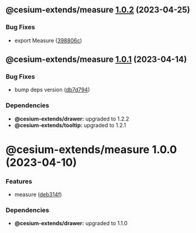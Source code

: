 ## @cesium-extends/measure [1.0.2](https://github.com/hongfaqiu/cesium-extends/compare/@cesium-extends/measure@1.0.1...@cesium-extends/measure@1.0.2) (2023-04-25)


### Bug Fixes

* export Measure ([398806c](https://github.com/hongfaqiu/cesium-extends/commit/398806c864f9a0949300b08b0a4c1de5a438e5e8))

## @cesium-extends/measure [1.0.1](https://github.com/hongfaqiu/cesium-extends/compare/@cesium-extends/measure@1.0.0...@cesium-extends/measure@1.0.1) (2023-04-14)


### Bug Fixes

* bump deps version ([db7d794](https://github.com/hongfaqiu/cesium-extends/commit/db7d7947d13e82b85387a6c72b6a8c095aca62ec))





### Dependencies

* **@cesium-extends/drawer:** upgraded to 1.2.2
* **@cesium-extends/tooltip:** upgraded to 1.2.1

# @cesium-extends/measure 1.0.0 (2023-04-10)


### Features

* measure ([deb314f](https://github.com/hongfaqiu/cesium-extends/commit/deb314f29fbcb2425a502dc1cee00b856bf30d4d))





### Dependencies

* **@cesium-extends/drawer:** upgraded to 1.1.0
